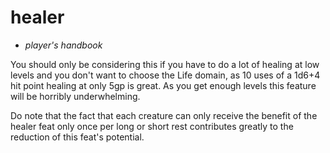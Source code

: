 # <red>healer</red>

- *player's handbook*

You should only be considering this if you have to do a lot of healing at low levels and you don't want to choose the Life domain, as 10 uses of a 1d6+4 hit point healing at only 5gp is great. As you get enough levels this feature will be horribly underwhelming.

Do note that the fact that each creature can only receive the benefit of the healer feat only once per long or short rest contributes greatly to the reduction of this feat's potential.
